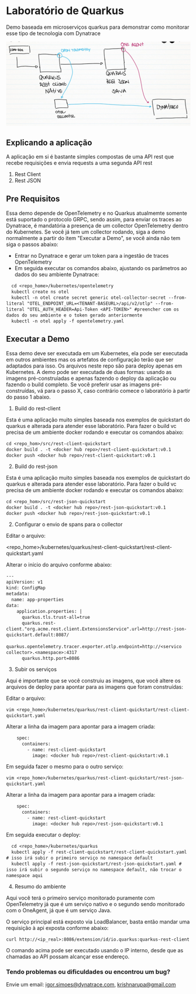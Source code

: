 # Laboratório de Quarkus

Demo baseada em microserviços quarkus para demonstrar como monitorar esse tipo de tecnologia com Dynatrace

![Architecture](https://github.com/aborigene/quarkus-otel-dynatrace/blob/main/images/arquitetura.jpeg)

## Explicando a aplicação

A aplicação em si é bastante simples compostas de uma API rest que recebe requisições e envia requests a uma segunda API rest

1. Rest Client
2. Rest JSON

## Pre Requisitos

Essa demo depende de OpenTelemetry e no Quarkus atualmemte somente está suportado o protocolo GRPC, sendo assim, para enviar os traces ao Dynatrace, é mandatória a presença de um collector OpenTelemetry dentro do Kubernetes. Se você já tem um collector rodando, siga a demo normalmente a partir do item "Executar a Demo", se você ainda não tem siga o passos abaixo:

- Entrar no Dynatrace e gerar um token para a ingestão de traces OpenTelemetry
- Em seguida executar os comandos abaixo, ajustando os parâmetros ao dados do seu ambiente Dynatrace:
```
  cd <repo_home>/kubernetes/opentelemetry
  kubectl create ns otel
  kubectl -n otel create secret generic otel-collector-secret --from-literal "OTEL_ENDPOINT_URL=<TENANT-BASEURL>/api/v2/otlp" --from-literal "OTEL_AUTH_HEADER=Api-Token <API-TOKEN>" #preencher com os dados do seu ambiente e o token gerado anteriormente
  kubectl -n otel apply -f opentelemetry.yaml
``` 

## Executar a Demo

Essa demo deve ser executada em um Kubernetes, ela pode ser executada em outros ambientes mas os artefatos de configuração terão que ser adaptados para isso. Os arquivos neste repo são para deploy apenas em Kubernetes. A demo pode ser executada de duas formas: usando as imagens pré-construíadas e apenas fazendo o deploy da aplicação ou fazendo o build completo. Se você preferir usar as imagens pré-construídas, vá para o passo X, caso contrário comece o laboratório à partir do passo 1 abaixo.

1. Build do rest-client

Esta é uma aplicação muito simples baseada nos exemplos de quickstart do quarkus e alterada para atender esse laboratório. Para fazer o build vc precisa de um ambiente docker rodando e executar os comandos abaixo:

```
cd <repo_hom>/src/rest-client-quickstart
docker build . -t <docker hub repo>/rest-client-quickstart:v0.1
docker push <docker hub repo>/rest-client-quickstart:v0.1
```

2. Build do rest-json

Esta é uma aplicação muito simples baseada nos exemplos de quickstart do quarkus e alterada para atender esse laboratório. Para fazer o build vc precisa de um ambiente docker rodando e executar os comandos abaixo:

```
cd <repo_hom>/src/rest-json-quickstart
docker build . -t <docker hub repo>/rest-json-quickstart:v0.1
docker push <docker hub repo>/rest-json-quickstart:v0.1
```

2. Configurar o envio de spans para o collector

Editar o arquivo:

  <repo_home>/kubernetes/quarkus/rest-client-quickstart/rest-client-quickstart.yaml

Alterar o início do arquivo conforme abaixo:

```
---
apiVersion: v1
kind: ConfigMap
metadata:
  name: app-properties
data:
    application.properties: |
      quarkus.tls.trust-all=true
      quarkus.rest-client."org.acme.rest.client.ExtensionsService".url=http://rest-json-quickstart.default:8087/
      quarkus.opentelemetry.tracer.exporter.otlp.endpoint=http://<servico collector>.<namespace>:4317
      quarkus.http.port=8086
```

3. Subir os serviços

Aqui é importante que se você construiu as imagens, que você altere os arquivos de deploy para apontar para as imagens que foram construídas:

Editar o arquivo:

```
vim <repo_home>/kubernetes/quarkus/rest-client-quickstart/rest-client-quickstart.yaml
```

Alterar a linha da imagem para apontar para a imagem criada:

```
    spec:
      containers:
        - name: rest-client-quickstart
          image: <docker hub repo>/rest-client-quickstart:v0.1
```

Em seguida fazer o mesmo para o outro serviço:

```
vim <repo_home>/kubernetes/quarkus/rest-client-quickstart/rest-json-quickstart.yaml
```

Alterar a linha da imagem para apontar para a imagem criada:

```
    spec:
      containers:
        - name: rest-client-quickstart
          image: <docker hub repo>/rest-json-quickstart:v0.1
```

Em seguida executar o deploy:

```
  cd <repo_home>/kubernetes/quarkus
  kubectl apply -f rest-client-quickstart/rest-client-quickstart.yaml # isso irá subir o primeiro serviço no namespace default
  kubectl apply -f rest-json-quickstart/rest-json-quickstart.yaml # isso irá subir o segundo serviço no namespace default, não trocar o namespace aqui
```

4. Resumo do ambiente

Aqui você terá o primeiro serviço monitorado puramente com OpenTelemetry já que é um serviço nativo e o segundo sendo monitorado com o OneAgent, já que é um serviço Java.

O serviço principal está exposto via LoadBalancer, basta então mandar uma requisição à api exposta conforme abaixo:

```
curl http://<ip_real>:8086/extension/id/io.quarkus:quarkus-rest-client
```

O comando acima pode ser executado usando o IP interno, desde que as chamadas ao API possam alcançar esse endereço.

### Tendo problemas ou dificuldades ou encontrou um bug?

Envie um email: [igor.simoes@dynatrace.com](mailto:igor.simoes@dynatrace.com), [krishnarupa@gmail.com](mailto:krishnarupa@gmail.com)
